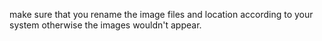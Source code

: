 make sure that you rename the image files and location according to your system otherwise the images wouldn't appear.
